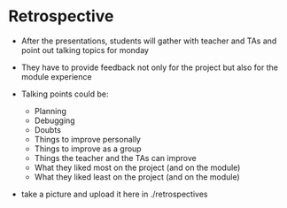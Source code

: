 # Retrospective

- After the presentations, students will gather with teacher and TAs and point out talking topics for monday
- They have to provide feedback not only for the project but also for the module experience

- Talking points could be:
  - Planning
  - Debugging
  - Doubts
  - Things to improve personally
  - Things to improve as a group
  - Things the teacher and the TAs can improve
  - What they liked most on the project (and on the module)
  - What they liked least on the project (and on the module)

- take a picture and upload it here in ./retrospectives
